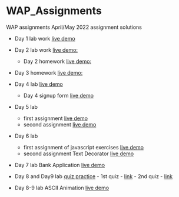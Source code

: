 # WAP_Assignments
WAP assignments April/May 2022 assignment solutions

- Day 1 lab work [live demo](https://nirmalsilwal.github.io/WAP_Assignments/)

- Day 2 lab work [live demo:](https://nirmalsilwal.github.io/WAP_Assignments/aboutme.html)
    - Day 2 homework [live demo:](https://nirmalsilwal.github.io/WAP_Assignments/Homework1/pie.html)

- Day 3 homework [live demo:](https://nirmalsilwal.github.io/WAP_Assignments/Homework2/tmnt.html)

- Day 4 lab [live demo](https://nirmalsilwal.github.io/WAP_Assignments/Homework3/gradesexercise.html)
    - Day 4 signup form [live demo](https://nirmalsilwal.github.io/WAP_Assignments/Homework3/signup.html)

- Day 5 lab 
    - first assignment [live demo](https://nirmalsilwal.github.io/WAP_Assignments/Labs5/tasklistapp.html)
    - second assignment [live demo](https://nirmalsilwal.github.io/WAP_Assignments/Labs5/tipcalculator.html)

- Day 6 lab
     - first assignment of javascript exercises [live demo](https://nirmalsilwal.github.io/WAP_Assignments/Labs6/javascriptExercises.html)
     - second assignment Text Decorator [live demo](https://nirmalsilwal.github.io/WAP_Assignments/Labs6/decoratemytext.html)

- Day 7 lab Bank Application [live demo](https://nirmalsilwal.github.io/WAP_Assignments/Labs7/bankaccount.html)

- Day 8 and Day9 lab [quiz practice](https://nirmalsilwal.github.io/WAP_Assignments/Labs8/testjquery.html)
        - 1st quiz - [link](https://github.com/NirmalSilwal/WAP_Assignments/blob/main/Labs8/jQueryQuizI.txt) 
        - 2nd quiz - [link](https://github.com/NirmalSilwal/WAP_Assignments/blob/main/Labs9/Quiz/jQueryQuiz2.txt)

- Day 8-9 lab ASCII Animation [live demo](https://nirmalsilwal.github.io/WAP_Assignments/Labs9/Ascii%20animation/ascii.html)
